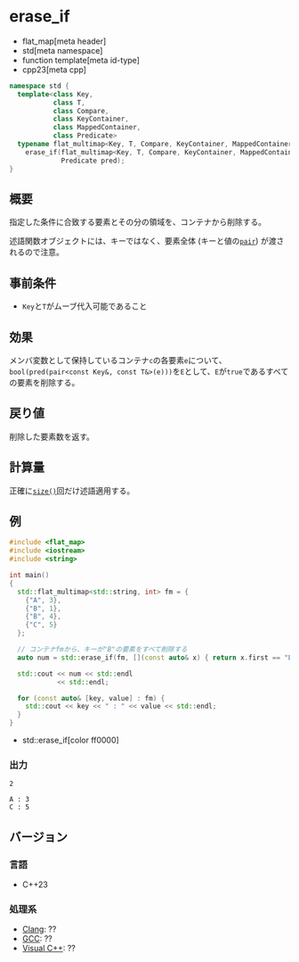 # erase_if
* flat_map[meta header]
* std[meta namespace]
* function template[meta id-type]
* cpp23[meta cpp]

```cpp
namespace std {
  template<class Key,
           class T,
           class Compare,
           class KeyContainer,
           class MappedContainer,
           class Predicate>
  typename flat_multimap<Key, T, Compare, KeyContainer, MappedContainer>::size_type
    erase_if(flat_multimap<Key, T, Compare, KeyContainer, MappedContainer>& c,
             Predicate pred);
}
```

## 概要
指定した条件に合致する要素とその分の領域を、コンテナから削除する。

述語関数オブジェクトには、キーではなく、要素全体 (キーと値の[`pair`](/reference/utility/pair.md)) が渡されるので注意。


## 事前条件
- `Key`と`T`がムーブ代入可能であること


## 効果
メンバ変数として保持しているコンテナ`c`の各要素`e`について、`bool(pred(pair<const Key&, const T&>(e)))`を`E`として、`E`が`true`であるすべての要素を削除する。


## 戻り値
削除した要素数を返す。


## 計算量
正確に[`size()`](size.md)回だけ述語適用する。


## 例
```cpp example
#include <flat_map>
#include <iostream>
#include <string>

int main()
{
  std::flat_multimap<std::string, int> fm = {
    {"A", 3},
    {"B", 1},
    {"B", 4},
    {"C", 5}
  };

  // コンテナfmから、キーが"B"の要素をすべて削除する
  auto num = std::erase_if(fm, [](const auto& x) { return x.first == "B"; });

  std::cout << num << std::endl
            << std::endl;

  for (const auto& [key, value] : fm) {
    std::cout << key << " : " << value << std::endl;
  }
}
```
* std::erase_if[color ff0000]

### 出力
```
2

A : 3
C : 5
```

## バージョン
### 言語
- C++23

### 処理系
- [Clang](/implementation.md#clang): ??
- [GCC](/implementation.md#gcc): ??
- [Visual C++](/implementation.md#visual_cpp): ??

